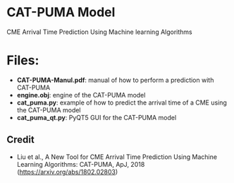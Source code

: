 # CAT-PUMA Model
CME Arrival Time Prediction Using Machine learning Algorithms
# Files:
* __CAT-PUMA-Manul.pdf__: manual of how to perform a prediction with CAT-PUMA
* __engine.obj__: engine of the CAT-PUMA model
* __cat_puma.py__: example of how to predict the arrival time of a CME using the CAT-PUMA model
* __cat_puma_qt.py__: PyQT5 GUI for the CAT-PUMA model

## Credit
* Liu et al., A New Tool for CME Arrival Time Prediction Using Machine Learning Algorithms: CAT-PUMA, ApJ, 2018 (https://arxiv.org/abs/1802.02803)
